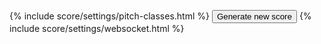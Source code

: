 {% include score/settings/pitch-classes.html %}
<button id="settings-generate">Generate new score</button>
{% include score/settings/websocket.html %}
